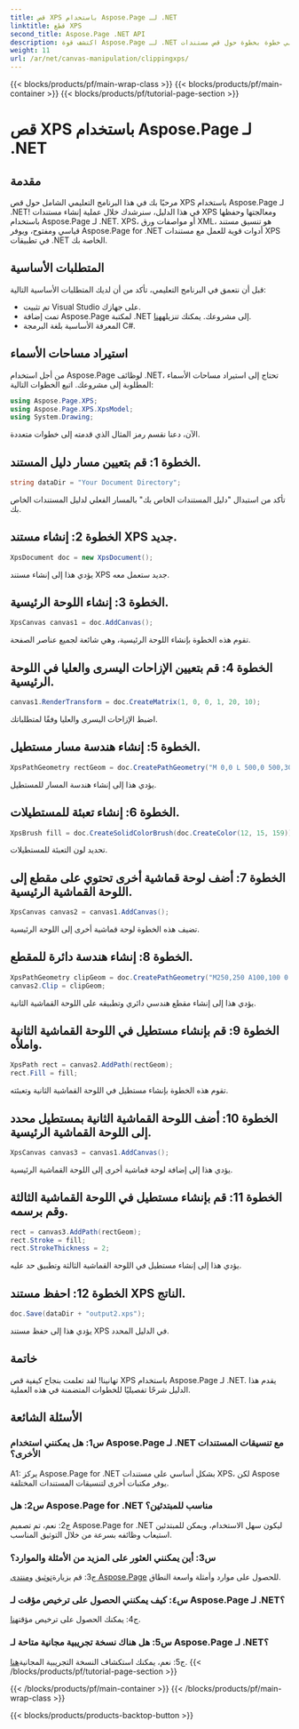 ```yaml
---
title: قص XPS باستخدام Aspose.Page لـ .NET
linktitle: قطع XPS
second_title: Aspose.Page .NET API
description: اكتشف قوة Aspose.Page لـ .NET في هذا الدليل التفصيلي خطوة بخطوة حول قص مستندات XPS. يمكنك إنشاء ملفات XPS ومعالجتها وحفظها بسهولة.
weight: 11
url: /ar/net/canvas-manipulation/clippingxps/
---
```


{{< blocks/products/pf/main-wrap-class >}}
{{< blocks/products/pf/main-container >}}
{{< blocks/products/pf/tutorial-page-section >}}

# قص XPS باستخدام Aspose.Page لـ .NET

## مقدمة

مرحبًا بك في هذا البرنامج التعليمي الشامل حول قص XPS باستخدام Aspose.Page لـ .NET! في هذا الدليل، سنرشدك خلال عملية إنشاء مستندات XPS ومعالجتها وحفظها باستخدام Aspose.Page لـ .NET. XPS، أو مواصفات ورق XML، هو تنسيق مستند قياسي ومفتوح، ويوفر Aspose.Page for .NET أدوات قوية للعمل مع مستندات XPS في تطبيقات .NET الخاصة بك.

## المتطلبات الأساسية

قبل أن نتعمق في البرنامج التعليمي، تأكد من أن لديك المتطلبات الأساسية التالية:

- تم تثبيت Visual Studio على جهازك.
-  تمت إضافة Aspose.Page لمكتبة .NET إلى مشروعك. يمكنك تنزيله[هنا](https://releases.aspose.com/page/net/).
- المعرفة الأساسية بلغة البرمجة C#.

## استيراد مساحات الأسماء

من أجل استخدام Aspose.Page لوظائف .NET، تحتاج إلى استيراد مساحات الأسماء المطلوبة إلى مشروعك. اتبع الخطوات التالية:

```csharp
using Aspose.Page.XPS;
using Aspose.Page.XPS.XpsModel;
using System.Drawing;
```

الآن، دعنا نقسم رمز المثال الذي قدمته إلى خطوات متعددة.

## الخطوة 1: قم بتعيين مسار دليل المستند.

```csharp
string dataDir = "Your Document Directory";
```

تأكد من استبدال "دليل المستندات الخاص بك" بالمسار الفعلي لدليل المستندات الخاص بك.

## الخطوة 2: إنشاء مستند XPS جديد.

```csharp
XpsDocument doc = new XpsDocument();
```

يؤدي هذا إلى إنشاء مستند XPS جديد ستعمل معه.

## الخطوة 3: إنشاء اللوحة الرئيسية.

```csharp
XpsCanvas canvas1 = doc.AddCanvas();
```

تقوم هذه الخطوة بإنشاء اللوحة الرئيسية، وهي شائعة لجميع عناصر الصفحة.

## الخطوة 4: قم بتعيين الإزاحات اليسرى والعليا في اللوحة الرئيسية.

```csharp
canvas1.RenderTransform = doc.CreateMatrix(1, 0, 0, 1, 20, 10);
```

اضبط الإزاحات اليسرى والعليا وفقًا لمتطلباتك.

## الخطوة 5: إنشاء هندسة مسار مستطيل.

```csharp
XpsPathGeometry rectGeom = doc.CreatePathGeometry("M 0,0 L 500,0 500,300 0,300 Z");
```

يؤدي هذا إلى إنشاء هندسة المسار للمستطيل.

## الخطوة 6: إنشاء تعبئة للمستطيلات.

```csharp
XpsBrush fill = doc.CreateSolidColorBrush(doc.CreateColor(12, 15, 159));
```

تحديد لون التعبئة للمستطيلات.

## الخطوة 7: أضف لوحة قماشية أخرى تحتوي على مقطع إلى اللوحة القماشية الرئيسية.

```csharp
XpsCanvas canvas2 = canvas1.AddCanvas();
```

تضيف هذه الخطوة لوحة قماشية أخرى إلى اللوحة الرئيسية.

## الخطوة 8: إنشاء هندسة دائرة للمقطع.

```csharp
XpsPathGeometry clipGeom = doc.CreatePathGeometry("M250,250 A100,100 0 1 1 250,50 100,100 0 1 1 250,250");
canvas2.Clip = clipGeom;
```

يؤدي هذا إلى إنشاء مقطع هندسي دائري وتطبيقه على اللوحة القماشية الثانية.

## الخطوة 9: قم بإنشاء مستطيل في اللوحة القماشية الثانية واملأه.

```csharp
XpsPath rect = canvas2.AddPath(rectGeom);
rect.Fill = fill;
```

تقوم هذه الخطوة بإنشاء مستطيل في اللوحة القماشية الثانية وتعبئته.

## الخطوة 10: أضف اللوحة القماشية الثانية بمستطيل محدد إلى اللوحة القماشية الرئيسية.

```csharp
XpsCanvas canvas3 = canvas1.AddCanvas();
```

يؤدي هذا إلى إضافة لوحة قماشية أخرى إلى اللوحة القماشية الرئيسية.

## الخطوة 11: قم بإنشاء مستطيل في اللوحة القماشية الثالثة وقم برسمه.

```csharp
rect = canvas3.AddPath(rectGeom);
rect.Stroke = fill;
rect.StrokeThickness = 2;
```

يؤدي هذا إلى إنشاء مستطيل في اللوحة القماشية الثالثة وتطبيق حد عليه.

## الخطوة 12: احفظ مستند XPS الناتج.

```csharp
doc.Save(dataDir + "output2.xps");
```

يؤدي هذا إلى حفظ مستند XPS في الدليل المحدد.

## خاتمة

تهانينا! لقد تعلمت بنجاح كيفية قص XPS باستخدام Aspose.Page لـ .NET. يقدم هذا الدليل شرحًا تفصيليًا للخطوات المتضمنة في هذه العملية.

## الأسئلة الشائعة

### س1: هل يمكنني استخدام Aspose.Page لـ .NET مع تنسيقات المستندات الأخرى؟

A1: يركز Aspose.Page for .NET بشكل أساسي على مستندات XPS، لكن Aspose يوفر مكتبات أخرى لتنسيقات المستندات المختلفة.

### س2: هل Aspose.Page for .NET مناسب للمبتدئين؟

ج2: نعم، تم تصميم Aspose.Page for .NET ليكون سهل الاستخدام، ويمكن للمبتدئين استيعاب وظائفه بسرعة من خلال التوثيق المناسب.

### س3: أين يمكنني العثور على المزيد من الأمثلة والموارد؟

 ج3: قم بزيارة[توثيق](https://reference.aspose.com/page/net/) و[منتدى Aspose.Page](https://forum.aspose.com/c/page/39) للحصول على موارد وأمثلة واسعة النطاق.

### س٤: كيف يمكنني الحصول على ترخيص مؤقت لـ Aspose.Page لـ .NET؟

 ج4: يمكنك الحصول على ترخيص مؤقت[هنا](https://purchase.aspose.com/temporary-license/).

### س5: هل هناك نسخة تجريبية مجانية متاحة لـ Aspose.Page لـ .NET؟

 ج5: نعم، يمكنك استكشاف النسخة التجريبية المجانية[هنا](https://releases.aspose.com/).
{{< /blocks/products/pf/tutorial-page-section >}}

{{< /blocks/products/pf/main-container >}}
{{< /blocks/products/pf/main-wrap-class >}}

{{< blocks/products/products-backtop-button >}}
